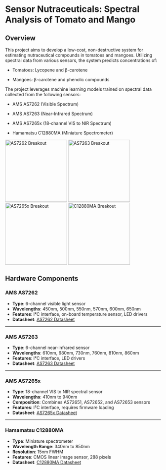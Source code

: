 # Sensor Nutraceuticals: Spectral Analysis of Tomato and Mango
## Overview
This project aims to develop a low-cost, non-destructive system for estimating nutraceutical compounds in tomatoes and mangoes. Utilizing spectral data from various sensors, the system predicts concentrations of:

 - Tomatoes: Lycopene and β-carotene

 - Mangoes: β-carotene and phenolic compounds

The project leverages machine learning models trained on spectral data collected from the following sensors:

 - AMS AS7262 (Visible Spectrum)

 - AMS AS7263 (Near-Infrared Spectrum)

 - AMS AS7265x (18-channel VIS to NIR Spectrum)

 - Hamamatsu C12880MA (Miniature Spectrometer)

<p float="left"> <img src="https://www.sparkfun.com/media/catalog/product/cache/a793f13fd3d678cea13d28206895ba0c/1/4/14347-01.jpg" width="200" alt="AS7262 Breakout"> 
  <img src="https://www.sparkfun.com/media/catalog/product/cache/a793f13fd3d678cea13d28206895ba0c/1/4/14351-01.jpg" width="200" alt="AS7263 Breakout"> 
  <img src="https://www.sparkfun.com/media/catalog/product/cache/a793f13fd3d678cea13d28206895ba0c/1/5/15050-SparkFun_Triad_Spectroscopy_Sensor_-_AS7265x__Qwiic_-01.jpg" width="200" alt="AS7265x Breakout"> 
  <img src="https://global.discourse-cdn.com/digikey/original/3X/b/1/b10d7f622480a8d68d773686eb573e1de2bd53d5.jpeg" width="200" alt="C12880MA Breakout"> </p>

## Hardware Components

### AMS AS7262
- **Type**: 6-channel visible light sensor  
- **Wavelengths**: 450nm, 500nm, 550nm, 570nm, 600nm, 650nm  
- **Features**: I²C interface, on-board temperature sensor, LED drivers  
- **Datasheet**: [AS7262 Datasheet](https://cdn.sparkfun.com/assets/f/b/c/c/f/AS7262.pdf)

---

### AMS AS7263
- **Type**: 6-channel near-infrared sensor  
- **Wavelengths**: 610nm, 680nm, 730nm, 760nm, 810nm, 860nm  
- **Features**: I²C interface, LED drivers  
- **Datasheet**: [AS7263 Datasheet](https://cdn.sparkfun.com/assets/1/b/7/3/b/AS7263.pdf)

---

### AMS AS7265x
- **Type**: 18-channel VIS to NIR spectral sensor  
- **Wavelengths**: 410nm to 940nm  
- **Composition**: Combines AS72651, AS72652, and AS72653 sensors  
- **Features**: I²C interface, requires firmware loading  
- **Datasheet**: [AS7265x Datasheet](https://cdn.sparkfun.com/assets/c/2/9/0/a/AS7265x_Datasheet.pdf)

---

### Hamamatsu C12880MA
- **Type**: Miniature spectrometer  
- **Wavelength Range**: 340nm to 850nm  
- **Resolution**: 15nm FWHM  
- **Features**: CMOS linear image sensor, 288 pixels  
- **Datasheet**: [C12880MA Datasheet](https://www.hamamatsu.com/eu/en/product/optical-sensors/spectrometers/mini-spectrometer/C12880MA.html)

